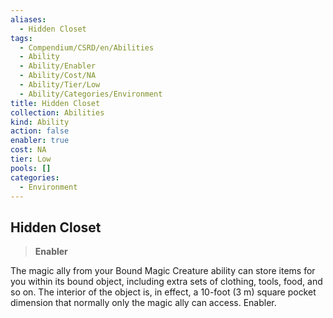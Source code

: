 ```yaml
---
aliases:
  - Hidden Closet
tags:
  - Compendium/CSRD/en/Abilities
  - Ability
  - Ability/Enabler
  - Ability/Cost/NA
  - Ability/Tier/Low
  - Ability/Categories/Environment
title: Hidden Closet
collection: Abilities
kind: Ability
action: false
enabler: true
cost: NA
tier: Low
pools: []
categories:
  - Environment
---
```

## Hidden Closet  
>**Enabler**
  
The magic ally from your Bound Magic Creature ability can store items for you within its bound object, including extra sets of clothing, tools, food, and so on. The interior of the object is, in effect, a 10-foot (3 m) square pocket dimension that normally only the magic ally can access. Enabler.